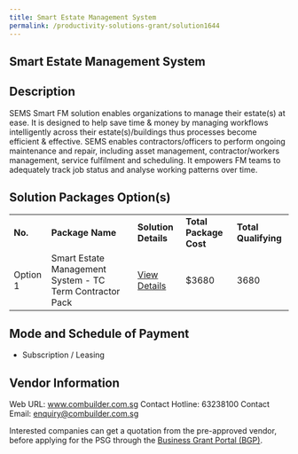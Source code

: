 ```yaml
---
title: Smart Estate Management System
permalink: /productivity-solutions-grant/solution1644
---
```


## Smart Estate Management System

## Description

SEMS Smart FM solution enables organizations to manage their estate(s) at ease. It is designed to help save time & money by managing workflows intelligently across their estate(s)/buildings thus processes become efficient & effective. SEMS enables contractors/officers to perform ongoing maintenance and repair, including asset management, contractor/workers management, service fulfilment and scheduling. It empowers FM teams to adequately track job status and analyse working patterns over time.

## Solution Packages Option(s)

<table>
<tr>
<td><b>No.</b></td>
<td><b>Package Name</b></td>
<td><b>Solution Details</b></td>
<td><b>Total Package Cost</b></td>
<td><b>Total Qualifying</b></td>
</tr>
<tr>
<td>Option 1</td>
<td>Smart Estate Management System - TC Term Contractor Pack</td>
<td><a href='https://www.gobusiness.gov.sg/images/psg/Densitised_Combuilder_20200232_Annex_3_Part_2.pdf'>View Details</a></td>
<td>$3680</td>
<td>3680</td>
</tr>
</table>

## Mode and Schedule of Payment

 - Subscription / Leasing

## Vendor Information

 Web URL: www.combuilder.com.sg 
Contact Hotline: 63238100 
Contact Email: enquiry@combuilder.com.sg 


Interested companies can get a quotation from the pre-approved vendor, before applying for the PSG through the <a href='https://www.businessgrants.gov.sg/'>Business Grant Portal (BGP)</a>.

